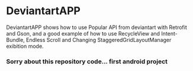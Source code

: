 # DeviantartAPP
DeviantartAPP shows how to use Popular API from deviantart with Retrofit and Gson, and a good example of how to use RecycleView and Intent-Bundle, Endless Scroll and Changing StaggeredGridLayoutManager exibition mode.

### Sorry about this repository code... first android project
